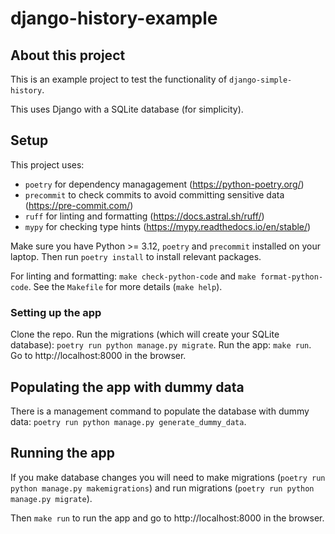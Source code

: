# django-history-example

## About this project

This is an example project to test the functionality of `django-simple-history`.

This uses Django with a SQLite database (for simplicity).


## Setup

This project uses:
- `poetry` for dependency managagement (https://python-poetry.org/)
- `precommit` to check commits to avoid committing sensitive data (https://pre-commit.com/)
- `ruff` for linting and formatting (https://docs.astral.sh/ruff/)
- `mypy` for checking type hints (https://mypy.readthedocs.io/en/stable/)

Make sure you have Python >= 3.12, `poetry` and `precommit` installed on your laptop. Then run `poetry install` to install relevant packages.

For linting and formatting: `make check-python-code` and `make format-python-code`. See the `Makefile` for more details (`make help`).

### Setting up the app

Clone the repo.
Run the migrations (which will create your SQLite database): `poetry run python manage.py migrate`.
Run the app: `make run`.
Go to http://localhost:8000 in the browser.


## Populating the app with dummy data

There is a management command to populate the database with dummy data: `poetry run python manage.py generate_dummy_data`.


## Running the app

If you make database changes you will need to make migrations (`poetry run python manage.py makemigrations`) and run migrations (`poetry run python manage.py migrate`).

Then `make run` to run the app and go to http://localhost:8000 in the browser.

